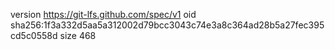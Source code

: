 version https://git-lfs.github.com/spec/v1
oid sha256:1f3a332d5aa5a312002d79bcc3043c74e3a8c364ad28b5a27fec395cd5c0558d
size 468
